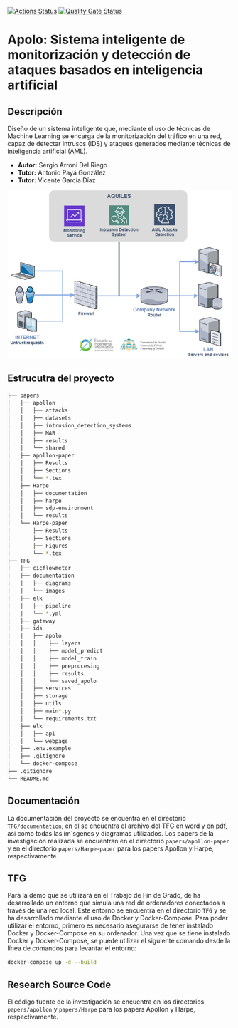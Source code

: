 
[![Actions Status](https://github.com/SergioArroni/TFG-Apolo/workflows/CI/badge.svg)](https://github.com/SergioArroni/TFG-Apolo/actions)
[![Quality Gate Status](https://sonarcloud.io/api/project_badges/measure?project=SergioArroni_TFG-Apolo&metric=alert_status)](https://sonarcloud.io/project/overview?id=SergioArroni_TFG-Apolo)

# **Apolo**: Sistema inteligente de monitorización  y detección de ataques basados en inteligencia artificial

## Descripción

Diseño de un sistema inteligente que, mediante el uso de técnicas de Machine Learning se encarga de la monitorización del tráfico en una red, capaz de detectar intrusos (IDS) y ataques generados mediante técnicas de inteligencia artificial (AML).

* **Autor:** Sergio Arroni Del Riego
* **Tutor:** Antonio Payá González
* **Tutor:** Vicente García Díaz

![Apolo](TFG/documentation/images/Apolo.png)

## Estrucutra del proyecto

```bash
├── papers
│   ├── apollon
│   │   ├── attacks
│   │   ├── datasets
│   │   ├── intrusion_detection_systems
│   │   ├── MAB
│   │   ├── results
│   │   └── shared
│   ├── apollon-paper
│   │   ├── Results
│   │   ├── Sections
│   │   └── *.tex
│   ├── Harpe
│   │   ├── documentation
│   │   ├── harpe
│   │   ├── sdp-environment
│   │   └── results
│   └── Harpe-paper
│       ├── Results
│       ├── Sections
│       ├── Figures
│       └── *.tex
├── TFG
│   ├── cicflowmeter
│   ├── documentation
│   │   ├── diagrams
│   │   └── images
│   ├── elk
│   │   ├── pipeline
│   │   └── *.yml
│   ├── gateway
│   ├── ids
│   │   ├── apolo
│   │   │    ├── layers
│   │   │    ├── model_predict
│   │   │    ├── model_train
│   │   │    ├── preprocesing
│   │   │    ├── results
│   │   │    └── saved_apolo
│   │   ├── services
│   │   ├── storage
│   │   ├── utils
│   │   ├── main*.py
│   │   └── requirements.txt
│   ├── elk
│   │   ├── api
│   │   └── webpage
│   ├── .env.example
│   ├── .gitignore
│   └── docker-compose
├── .gitignore
└── README.md
```

## Documentación

La documentación del proyecto se encuentra en el directorio `TFG/documentation`, en el se encuentra el archivo del TFG en word y en pdf, asi como todas las im´sgenes y diagramas utilizados. Los papers de la investigación realizada se encuentran en el directorio `papers/apollon-paper` y en el directorio `papers/Harpe-paper` para los papers Apollon y Harpe, respectivamente.

## TFG

Para la demo que se utilizará en el Trabajo de Fin de Grado, de ha desarrollado un entorno que simula una red de ordenadores conectados a través de una red local. Este entorno se encuentra en el directorio `TFG` y se ha desarrollado mediante el uso de Docker y Docker-Compose. Para poder utilizar el entorno, primero es necesario asegurarse de tener instalado Docker y Docker-Compose en su ordenador. Una vez que se tiene instalado Docker y Docker-Compose, se puede utilizar el siguiente comando desde la línea de comandos para levantar el entorno:

```bash
docker-compose up -d --build
```

## Research Source Code

El código fuente de la investigación se encuentra en los directorios `papers/apollon` y `papers/Harpe` para los papers Apollon y Harpe, respectivamente.
